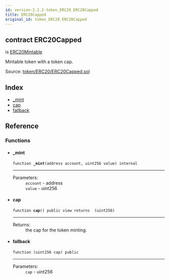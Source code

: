 ```yaml
---
id: version-2.1.2-token_ERC20_ERC20Capped
title: ERC20Capped
original_id: token_ERC20_ERC20Capped
---
```


<div class="contract-doc"><div class="contract"><h2 class="contract-header"><span class="contract-kind">contract</span> ERC20Capped</h2><p class="base-contracts"><span>is</span> <a href="token_ERC20_ERC20Mintable.html">ERC20Mintable</a></p><p class="description">Mintable token with a token cap.</p><div class="source">Source: <a href="https://github.com/OpenZeppelin/zeppelin-solidity/blob/v2.1.2/contracts/token/ERC20/ERC20Capped.sol" target="_blank">token/ERC20/ERC20Capped.sol</a></div></div><div class="index"><h2>Index</h2><ul><li><a href="token_ERC20_ERC20Capped.html#_mint">_mint</a></li><li><a href="token_ERC20_ERC20Capped.html#cap">cap</a></li><li><a href="token_ERC20_ERC20Capped.html#">fallback</a></li></ul></div><div class="reference"><h2>Reference</h2><div class="functions"><h3>Functions</h3><ul><li><div class="item function"><span id="_mint" class="anchor-marker"></span><h4 class="name">_mint</h4><div class="body"><code class="signature">function <strong>_mint</strong><span>(address account, uint256 value) </span><span>internal </span></code><hr/><dl><dt><span class="label-parameters">Parameters:</span></dt><dd><div><code>account</code> - address</div><div><code>value</code> - uint256</div></dd></dl></div></div></li><li><div class="item function"><span id="cap" class="anchor-marker"></span><h4 class="name">cap</h4><div class="body"><code class="signature">function <strong>cap</strong><span>() </span><span>public </span><span>view </span><span>returns  (uint256) </span></code><hr/><dl><dt><span class="label-return">Returns:</span></dt><dd>the cap for the token minting.</dd></dl></div></div></li><li><div class="item function"><span id="fallback" class="anchor-marker"></span><h4 class="name">fallback</h4><div class="body"><code class="signature">function <strong></strong><span>(uint256 cap) </span><span>public </span></code><hr/><dl><dt><span class="label-parameters">Parameters:</span></dt><dd><div><code>cap</code> - uint256</div></dd></dl></div></div></li></ul></div></div></div>
